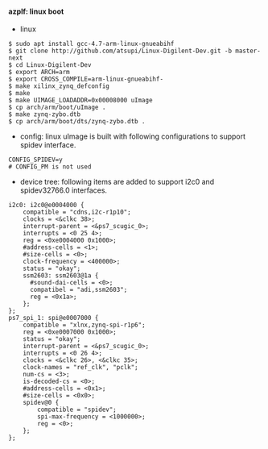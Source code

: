 #### azplf: linux boot
- linux
```
$ sudo apt install gcc-4.7-arm-linux-gnueabihf
$ git clone http://github.com/atsupi/Linux-Digilent-Dev.git -b master-next
$ cd Linux-Digilent-Dev
$ export ARCH=arm
$ export CROSS_COMPILE=arm-linux-gnueabihf-
$ make xilinx_zynq_defconfig
$ make
$ make UIMAGE_LOADADDR=0x00008000 uImage
$ cp arch/arm/boot/uImage .
$ make zynq-zybo.dtb
$ cp arch/arm/boot/dts/zynq-zybo.dtb .
```
- config: linux uImage is built with following configurations to support spidev interface.
```
CONFIG_SPIDEV=y
# CONFIG_PM is not used
```
- device tree:
  following items are added to support i2c0 and spidev32766.0 interfaces.
```
i2c0: i2c0@e0004000 {
    compatible = "cdns,i2c-r1p10";
    clocks = <&clkc 38>;
    interrupt-parent = <&ps7_scugic_0>;
    interrupts = <0 25 4>;
    reg = <0xe0004000 0x1000>;
    #address-cells = <1>;
    #size-cells = <0>;
    clock-frequency = <400000>;
    status = "okay";
    ssm2603: ssm2603@1a {
      #sound-dai-cells = <0>;
      compatibel = "adi,ssm2603";
      reg = <0x1a>;
    };
};
ps7_spi_1: spi@e0007000 {
    compatible = "xlnx,zynq-spi-r1p6";
    reg = <0xe0007000 0x1000>;
    status = "okay";
    interrupt-parent = <&ps7_scugic_0>;
    interrupts = <0 26 4>;
    clocks = <&clkc 26>, <&clkc 35>;
    clock-names = "ref_clk", "pclk";
    num-cs = <3>;
    is-decoded-cs = <0>;
    #address-cells = <0x1>;
    #size-cells = <0x0>;
    spidev@0 {
        compatible = "spidev";
        spi-max-frequency = <1000000>;
        reg = <0>;
    };
};
```
